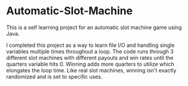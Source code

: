 # Automatic-Slot-Machine
This is a self learning project for an automatic slot machine game using Java.

I completed this project as a way to learn file I/O and handling single variables multiple times throughout a loop.
The code runs through 3 different slot machines with different payouts and win rates until the quarters variable hits 0.
Winning adds more quarters to utilize which elongates the loop time.
Like real slot machines, winning isn't exactly randomized and is set to specific uses.
